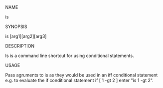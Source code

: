 NAME

is

SYNOPSIS

is [arg1][arg2][arg3]

DESCRIPTION

Is is a command line shortcut for using conditional statements.

USAGE

Pass agruments to is as they would be used in an iff conditional statement e.g. to evaluate the if conditional statement if [ 1 -gt 2 ] enter "is 1 -gt 2".
